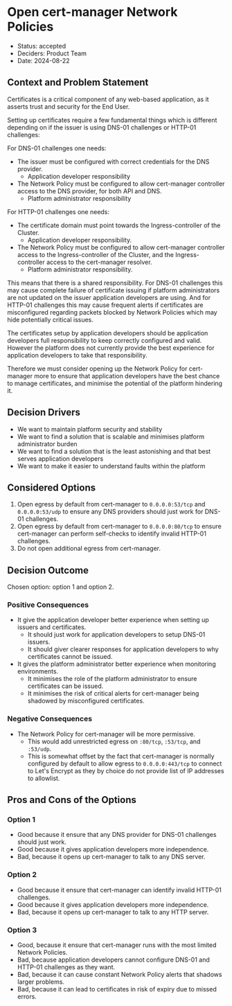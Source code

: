 # Open cert-manager Network Policies

- Status: accepted
- Deciders: Product Team
- Date: 2024-08-22

## Context and Problem Statement

Certificates is a critical component of any web-based application, as it asserts trust and security for the End User.

Setting up certificates require a few fundamental things which is different depending on if the issuer is using DNS-01 challenges or HTTP-01 challenges:

For DNS-01 challenges one needs:

- The issuer must be configured with correct credentials for the DNS provider.
    - Application developer responsibility
- The Network Policy must be configured to allow cert-manager controller access to the DNS provider, for both API and DNS.
    - Platform administrator responsibility

For HTTP-01 challenges one needs:

- The certificate domain must point towards the Ingress-controller of the Cluster.
    - Application developer responsibility.
- The Network Policy must be configured to allow cert-manager controller access to the Ingress-controller of the Cluster, and the Ingress-controller access to the cert-manager resolver.
    - Platform administrator responsibility.

This means that there is a shared responsibility.
For DNS-01 challenges this may cause complete failure of certificate issuing if platform administrators are not updated on the issuer application developers are using.
And for HTTP-01 challenges this may cause frequent alerts if certificates are misconfigured regarding packets blocked by Network Policies which may hide potentially critical issues.

The certificates setup by application developers should be application developers full responsibility to keep correctly configured and valid.
However the platform does not currently provide the best experience for application developers to take that responsibility.

Therefore we must consider opening up the Network Policy for cert-manager more to ensure that application developers have the best chance to manage certificates, and minimise the potential of the platform hindering it.

## Decision Drivers <!-- optional -->

- We want to maintain platform security and stability
- We want to find a solution that is scalable and minimises platform administrator burden
- We want to find a solution that is the least astonishing and that best serves application developers
- We want to make it easier to understand faults within the platform

## Considered Options

1. Open egress by default from cert-manager to `0.0.0.0:53/tcp` and `0.0.0.0:53/udp` to ensure any DNS providers should just work for DNS-01 challenges.
1. Open egress by default from cert-manager to `0.0.0.0:80/tcp` to ensure cert-manager can perform self-checks to identify invalid HTTP-01 challenges.
1. Do not open additional egress from cert-manager.

## Decision Outcome

Chosen option: option 1 and option 2.

### Positive Consequences <!-- optional -->

- It give the application developer better experience when setting up issuers and certificates.
    - It should just work for application developers to setup DNS-01 issuers.
    - It should giver clearer responses for application developers to why certificates cannot be issued.
- It gives the platform administrator better experience when monitoring environments.
    - It minimises the role of the platform administrator to ensure certificates can be issued.
    - It minimises the risk of critical alerts for cert-manager being shadowed by misconfigured certificates.

### Negative Consequences <!-- optional -->

- The Network Policy for cert-manager will be more permissive.
    - This would add unrestricted egress on `:80/tcp`, `:53/tcp`, and `:53/udp`.
    - This is somewhat offset by the fact that cert-manager is normally configured by default to allow egress to `0.0.0.0:443/tcp` to connect to Let's Encrypt as they by choice do not provide list of IP addresses to allowlist.

## Pros and Cons of the Options <!-- optional -->

### Option 1

- Good because it ensure that any DNS provider for DNS-01 challenges should just work.
- Good because it gives application developers more independence.
- Bad, because it opens up cert-manager to talk to any DNS server.

### Option 2

- Good because it ensure that cert-manager can identify invalid HTTP-01 challenges.
- Good because it gives application developers more independence.
- Bad, because it opens up cert-manager to talk to any HTTP server.

### Option 3

- Good, because it ensure that cert-manager runs with the most limited Network Policies.
- Bad, because application developers cannot configure DNS-01 and HTTP-01 challenges as they want.
- Bad, because it can cause constant Network Policy alerts that shadows larger problems.
- Bad, because it can lead to certificates in risk of expiry due to missed errors.
